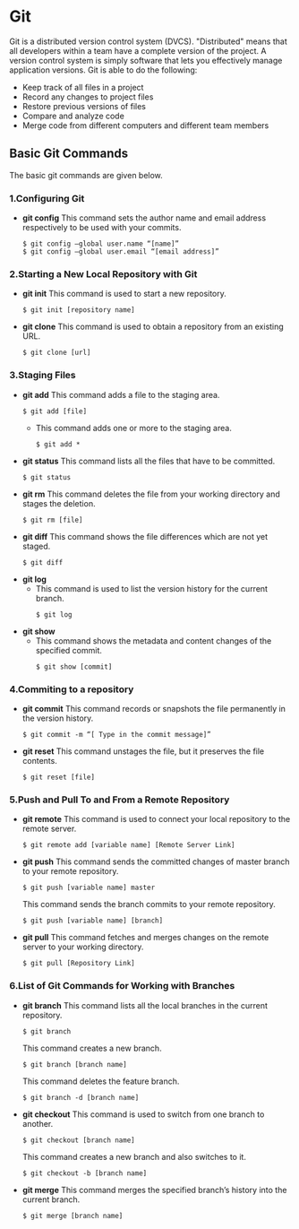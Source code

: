 # Git
Git is a distributed version control system (DVCS). "Distributed" means that all developers within a team have a complete version of the project. A version control system is simply software that lets you effectively manage application versions. Git is able to do the following:
   * Keep track of all files in a project
   * Record any changes to project files
   * Restore previous versions of files
   * Compare and analyze code
   * Merge code from different computers and different team members

## Basic Git Commands
The basic git commands are given below.

### 1.Configuring Git
* **git config**
  This command sets the author name and email address respectively to be used with your commits.  
    ```
    $ git config –global user.name “[name]”  
    $ git config –global user.email “[email address]” 
    ```
### 2.Starting a New Local Repository with Git    
* **git init**
  This command is used to start a new repository.
    ```
    $ git init [repository name]
    ```
* **git clone**
  This command is used to obtain a repository from an existing URL.
    ```
    $ git clone [url]
    ```
### 3.Staging Files
* **git add**
  This command adds a file to the staging area.
    ```
    $ git add [file]
    ```
  * This command adds one or more to the staging area.
    ```
    $ git add * 
    ```
* **git status**
  This command lists all the files that have to be committed.
    ```
    $ git status
    ```
* **git rm**
  This command deletes the file from your working directory and stages the deletion.
    ```
    $ git rm [file]
    ```
* **git diff**
  This command shows the file differences which are not yet staged.
    ```
    $ git diff
    ```
* **git log**
  * This command is used to list the version history for the current branch.
    ```
    $ git log
    ```
* **git show**
  * This command shows the metadata and content changes of the specified commit.
    ```
    $ git show [commit]
    ```
### 4.Commiting to a repository
* **git commit**
  This command records or snapshots the file permanently in the version history.
    ```
    $ git commit -m “[ Type in the commit message]”
    ```
* **git reset**
  This command unstages the file, but it preserves the file contents.
    ```
    $ git reset [file]
    ```
 ### 5.Push and Pull To and From a Remote Repository
 * **git remote**
  This command is used to connect your local repository to the remote server.
    ```
    $ git remote add [variable name] [Remote Server Link]
    ```
* **git push**
  This command sends the committed changes of master branch to your remote repository.
    ```
    $ git push [variable name] master
    ```
  This command sends the branch commits to your remote repository.
    ```
    $ git push [variable name] [branch]
    ```
* **git pull**
  This command fetches and merges changes on the remote server to your working directory.
    ```
    $ git pull [Repository Link]
    ```
### 6.List of Git Commands for Working with Branches
* **git branch**
  This command lists all the local branches in the current repository.
    ```
    $ git branch
    ```
  This command creates a new branch.
    ```
    $ git branch [branch name]
    ```
  This command deletes the feature branch.
    ```
    $ git branch -d [branch name]
    ```
* **git checkout**
  This command is used to switch from one branch to another.
    ```
    $ git checkout [branch name]
    ```
  This command creates a new branch and also switches to it.
    ```
    $ git checkout -b [branch name]
    ```
* **git merge**
  This command merges the specified branch’s history into the current branch.
    ```
    $ git merge [branch name]
    ```
  
